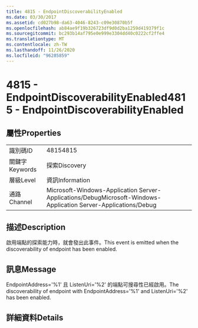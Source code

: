 ```yaml
---
title: 4815 - EndpointDiscoverabilityEnabled
ms.date: 03/30/2017
ms.assetid: cd027b98-da63-4046-8243-c09e30870b5f
ms.openlocfilehash: ab84ae9f19b326723df9d0d2ba1259d419379f1c
ms.sourcegitcommit: bc293b14af795e0e999e3304dd40c0222cf2ffe4
ms.translationtype: MT
ms.contentlocale: zh-TW
ms.lasthandoff: 11/26/2020
ms.locfileid: "96285859"
---
```

# <a name="4815---endpointdiscoverabilityenabled"></a><span data-ttu-id="37e1e-102">4815 - EndpointDiscoverabilityEnabled</span><span class="sxs-lookup"><span data-stu-id="37e1e-102">4815 - EndpointDiscoverabilityEnabled</span></span>

## <a name="properties"></a><span data-ttu-id="37e1e-103">屬性</span><span class="sxs-lookup"><span data-stu-id="37e1e-103">Properties</span></span>  
  
|||  
|-|-|  
|<span data-ttu-id="37e1e-104">識別碼</span><span class="sxs-lookup"><span data-stu-id="37e1e-104">ID</span></span>|<span data-ttu-id="37e1e-105">4815</span><span class="sxs-lookup"><span data-stu-id="37e1e-105">4815</span></span>|  
|<span data-ttu-id="37e1e-106">關鍵字</span><span class="sxs-lookup"><span data-stu-id="37e1e-106">Keywords</span></span>|<span data-ttu-id="37e1e-107">探索</span><span class="sxs-lookup"><span data-stu-id="37e1e-107">Discovery</span></span>|  
|<span data-ttu-id="37e1e-108">層級</span><span class="sxs-lookup"><span data-stu-id="37e1e-108">Level</span></span>|<span data-ttu-id="37e1e-109">資訊</span><span class="sxs-lookup"><span data-stu-id="37e1e-109">Information</span></span>|  
|<span data-ttu-id="37e1e-110">通路</span><span class="sxs-lookup"><span data-stu-id="37e1e-110">Channel</span></span>|<span data-ttu-id="37e1e-111">Microsoft-Windows-Application Server-Applications/Debug</span><span class="sxs-lookup"><span data-stu-id="37e1e-111">Microsoft-Windows-Application Server-Applications/Debug</span></span>|  
  
## <a name="description"></a><span data-ttu-id="37e1e-112">描述</span><span class="sxs-lookup"><span data-stu-id="37e1e-112">Description</span></span>  

 <span data-ttu-id="37e1e-113">啟用端點的探索能力時，就會發出此事件。</span><span class="sxs-lookup"><span data-stu-id="37e1e-113">This event is emitted when the discoverability of endpoint has been enabled.</span></span>  
  
## <a name="message"></a><span data-ttu-id="37e1e-114">訊息</span><span class="sxs-lookup"><span data-stu-id="37e1e-114">Message</span></span>  

 <span data-ttu-id="37e1e-115">EndpointAddress='%1' 且 ListenUri='%2' 的端點可搜尋性已經啟用。</span><span class="sxs-lookup"><span data-stu-id="37e1e-115">The discoverability of endpoint with EndpointAddress='%1' and ListenUri='%2' has been enabled.</span></span>  
  
## <a name="details"></a><span data-ttu-id="37e1e-116">詳細資料</span><span class="sxs-lookup"><span data-stu-id="37e1e-116">Details</span></span>
